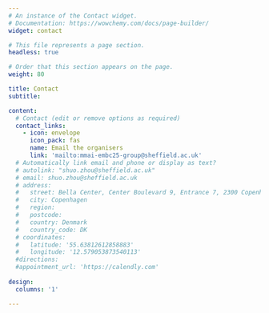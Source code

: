 ```yaml
---
# An instance of the Contact widget.
# Documentation: https://wowchemy.com/docs/page-builder/
widget: contact

# This file represents a page section.
headless: true

# Order that this section appears on the page.
weight: 80

title: Contact
subtitle:

content:
  # Contact (edit or remove options as required)
  contact_links:
    - icon: envelope
      icon_pack: fas
      name: Email the organisers
      link: 'mailto:mmai-embc25-group@sheffield.ac.uk'
  # Automatically link email and phone or display as text?
  # autolink: "shuo.zhou@sheffield.ac.uk"
  # email: shuo.zhou@sheffield.ac.uk
  # address:
  #   street: Bella Center, Center Boulevard 9, Entrance 7, 2300 Copenhagen S
  #   city: Copenhagen
  #   region:
  #   postcode: 
  #   country: Denmark
  #   country_code: DK
  # coordinates: 
  #   latitude: '55.63812612858883'
  #   longitude: '12.579053873540113'
  #directions:
  #appointment_url: 'https://calendly.com'
  
design:
  columns: '1'

---
```

